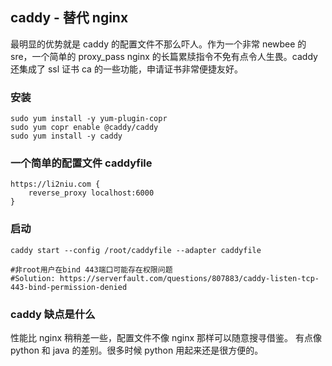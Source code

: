 ## caddy - 替代 nginx

最明显的优势就是 caddy 的配置文件不那么吓人。作为一个非常 newbee 的 sre，一个简单的 proxy_pass nginx 的长篇累牍指令不免有点令人生畏。caddy 还集成了 ssl 证书 ca 的一些功能，申请证书非常便捷友好。

### 安装

```
sudo yum install -y yum-plugin-copr
sudo yum copr enable @caddy/caddy
sudo yum install -y caddy

```

### 一个简单的配置文件 caddyfile

```
https://li2niu.com {
    reverse_proxy localhost:6000
}
```

### 启动

```
caddy start --config /root/caddyfile --adapter caddyfile

#非root用户在bind 443端口可能存在权限问题
#Solution: https://serverfault.com/questions/807883/caddy-listen-tcp-443-bind-permission-denied
```

### caddy 缺点是什么

性能比 nginx 稍稍差一些，配置文件不像 nginx 那样可以随意搜寻借鉴。
有点像 python 和 java 的差别。很多时候 python 用起来还是很方便的。
